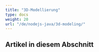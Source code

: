 ```yaml
---
title: "3D-Modellierung"
type: docs
weight: 20
url: "/de/nodejs-java/3d-modeling/"
---
```


## **Artikel in diesem Abschnitt**